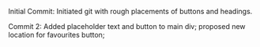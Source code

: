 Initial Commit: Initiated git with rough placements of buttons and headings.

Commit 2: Added placeholder text and button to main div; proposed new location for favourites button;